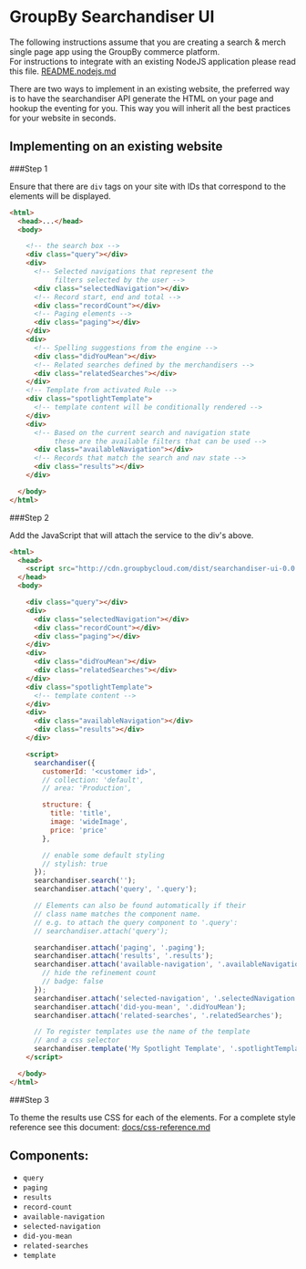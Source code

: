 GroupBy Searchandiser UI
========


The following instructions assume that you are creating a search & merch single page app using the
GroupBy commerce platform.  
For instructions to integrate with an existing NodeJS application please read this file.
[README.nodejs.md](README.nodejs.md)

There are two ways to implement in an existing website, the preferred way is to have the searchandiser
API generate the HTML on your page and hookup the eventing for you.  This way you will inherit
all the best practices for your website in seconds.

Implementing on an existing website
---

###Step 1

Ensure that there are `div` tags on your site with IDs that correspond to the elements will be
displayed.

```html
<html>
  <head>...</head>
  <body>

    <!-- the search box -->
    <div class="query"></div>
    <div>
      <!-- Selected navigations that represent the
           filters selected by the user -->
      <div class="selectedNavigation"></div>
      <!-- Record start, end and total -->
      <div class="recordCount"></div>
      <!-- Paging elements -->
      <div class="paging"></div>
    </div>
    <div>
      <!-- Spelling suggestions from the engine -->
      <div class="didYouMean"></div>
      <!-- Related searches defined by the merchandisers -->
      <div class="relatedSearches"></div>
    </div>
    <!-- Template from activated Rule -->
    <div class="spotlightTemplate">
      <!-- template content will be conditionally rendered -->
    </div>
    <div>
      <!-- Based on the current search and navigation state
           these are the available filters that can be used -->
      <div class="availableNavigation"></div>
      <!-- Records that match the search and nav state -->
      <div class="results"></div>
    </div>

  </body>
</html>
```

###Step 2

Add the JavaScript that will attach the service to the div's above.

```html
<html>
  <head>
    <script src="http://cdn.groupbycloud.com/dist/searchandiser-ui-0.0.2.js"></script>
  </head>
  <body>

    <div class="query"></div>
    <div>
      <div class="selectedNavigation"></div>
      <div class="recordCount"></div>
      <div class="paging"></div>
    </div>
    <div>
      <div class="didYouMean"></div>
      <div class="relatedSearches"></div>
    </div>
    <div class="spotlightTemplate">
      <!-- template content -->
    </div>
    <div>
      <div class="availableNavigation"></div>
      <div class="results"></div>
    </div>

    <script>
      searchandiser({
        customerId: '<customer id>',
        // collection: 'default',
        // area: 'Production',

        structure: {
          title: 'title',
          image: 'wideImage',
          price: 'price'
        },

        // enable some default styling
        // stylish: true
      });
      searchandiser.search('');
      searchandiser.attach('query', '.query');

      // Elements can also be found automatically if their
      // class name matches the component name.
      // e.g. to attach the query component to '.query':
      // searchandiser.attach('query');

      searchandiser.attach('paging', '.paging');
      searchandiser.attach('results', '.results');
      searchandiser.attach('available-navigation', '.availableNavigation', {
        // hide the refinement count
        // badge: false
      });
      searchandiser.attach('selected-navigation', '.selectedNavigation');
      searchandiser.attach('did-you-mean', '.didYouMean');
      searchandiser.attach('related-searches', '.relatedSearches');

      // To register templates use the name of the template
      // and a css selector
      searchandiser.template('My Spotlight Template', '.spotlightTemplate');
    </script>

  </body>
</html>
```

###Step 3

To theme the results use CSS for each of the elements.  For a complete style reference see this
document: [docs/css-reference.md](docs/css-reference.md)

## Components:

 - `query`
 - `paging`
 - `results`
 - `record-count`
 - `available-navigation`
 - `selected-navigation`
 - `did-you-mean`
 - `related-searches`
 - `template`
